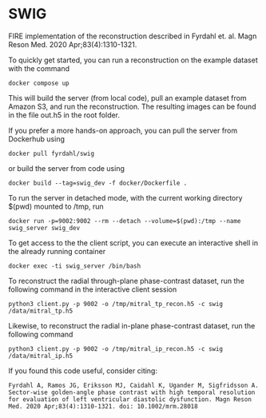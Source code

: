 # SWIG

FIRE implementation of the reconstruction described in Fyrdahl et. al. Magn Reson Med. 2020 Apr;83(4):1310-1321.

To quickly get started, you can run a reconstruction on the example dataset with the command
```
docker compose up
```
This will build the server (from local code), pull an example dataset from Amazon S3, and run the reconstruction. The resulting images can be found in the file out.h5 in the root folder.

If you prefer a more hands-on approach, you can pull the server from Dockerhub using
```
docker pull fyrdahl/swig
````
or build the server from code using
```
docker build --tag=swig_dev -f docker/Dockerfile .
```

To run the server in detached mode, with the current working directory $(pwd) mounted to /tmp, run
```
docker run -p=9002:9002 --rm --detach --volume=$(pwd):/tmp --name swig_server swig_dev
```

To get access to the the client script, you can execute an interactive shell in the already running container
```
docker exec -ti swig_server /bin/bash
```

To reconstruct the radial through-plane phase-contrast dataset, run the following command in the interactive client session
```
python3 client.py -p 9002 -o /tmp/mitral_tp_recon.h5 -c swig /data/mitral_tp.h5
```

Likewise, to reconstruct the radial in-plane phase-contrast dataset, run the following command
```
python3 client.py -p 9002 -o /tmp/mitral_ip_recon.h5 -c swig /data/mitral_ip.h5
```

If you found this code useful, consider citing:
```
Fyrdahl A, Ramos JG, Eriksson MJ, Caidahl K, Ugander M, Sigfridsson A. Sector-wise golden-angle phase contrast with high temporal resolution for evaluation of left ventricular diastolic dysfunction. Magn Reson Med. 2020 Apr;83(4):1310-1321. doi: 10.1002/mrm.28018
```
